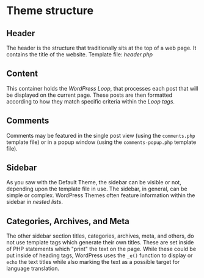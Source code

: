 # Theme structure

## Header

The header is the structure that traditionally sits at the top of a web page. 
It contains the title of the website. Template file: *header.php*

## Content

This container holds the *WordPress Loop*, that processes each post that will be displayed on the current page. 
These posts are then formatted according to how they match specific criteria within the *Loop tags*.

## Comments

Comments may be featured in the single post view (using the `comments.php` template file) or in a popup window (using the `comments-popup.php` template file). 

## Sidebar

As you saw with the Default Theme, the sidebar can be visible or not, depending upon the template file in use. The sidebar, in general, can be simple or complex. WordPress Themes often feature information within the sidebar in *nested lists*.

## Categories, Archives, and Meta

The other sidebar section titles, categories, archives, meta, and others, 
do not use template tags which generate their own titles. 
These are set inside of PHP statements which "print" the text on the page. 
While these could be put inside of heading tags, WordPress uses the `_e()` function to display or `echo` the text titles while also marking the text as a possible target for language translation.

